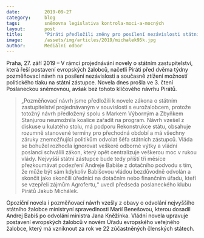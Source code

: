 ```yaml
---
date:         2019-09-27
category:     blog
tags:         sněmovna legislativa kontrola-moci-a-mocných
layout:       post
title:        "Piráti předložili změny pro posílení nezávislosti státního zástupce, vládní koalice se rozhodla je nepodpořit"
image:        /assets/img/articles/2019/michalek95k.jpg
author:       Mediální odbor
---
```


 

Praha, 27. září 2019 – V rámci projednávání novely o státním zastupitelství, která řeší postavení evropských žalobců, načetli Piráti před dvěma týdny pozměňovací návrh na posílení nezávislosti a současně ztížení možností politického tlaku na státní zástupce. Novela dnes prošla ve 3. čtení Poslaneckou sněmovnou, avšak bez tohoto klíčového návrhu Pirátů.

 

> „Pozměňovací návrh jsme předložili k novele zákona o státním zastupitelství projednávaným v souvislosti s eurožalobcem, protože totožný návrh předložený spolu s Markem Výborným a Zbyňkem Stanjurou neumožnila koalice zařadit na program. Návrh vzešel z diskuse u kulatého stolu, má podporu Rekonstrukce státu, obsahuje rozumně stanovené termíny pro přechodná období a má všechny záruky znemožňující politikům odvolat šéfa státních zástupců. Vláda se bohužel rozhodla ignorovat veškeré odborné výtky a vládní poslanci schválili zákon, který opět centralizuje veškerou moc v rukou vlády. Nejvyšší státní zástupce bude tedy příští tři měsíce přezkoumávat podezření Andreje Babiše z dotačního podvodu s tím, že může být sám kdykoliv Babišovou vládou bezdůvodně odvolán a skončit jako skončili úředníci na dotačním nebo finančním úřadu, kteří se vzepřeli zájmům Agrofertu,“ uvedl předseda poslaneckého klubu Pirátů Jakub Michálek.

 

Opoziční novela i pozměňovací návrh vzešly z obavy o odvolání nejvyššího státního žalobce ministryní spravedlnosti Marií Benešovou, kterou dosadil Andrej Babiš po odvolání ministra Jana Kněžínka. Vládní novela upravuje postavení evropských žalobců v novém Úřadu evropského veřejného žalobce, který má vzniknout za rok ve 22 zúčastněných členských státech.
